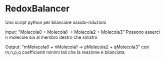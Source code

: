 # RedoxBalancer
Uno script python per bilanciare ossido-riduzioni

Input: "Molecola0 + Molecola1 -> Molecola2 + Molecola3"
Possono esserci n molecole sia al membro destro che sinistro

Output: "mMolecola0 + nMolecola1 -> pMolecola2 + qMolecola3"
con m,n,p,q coefficienti minimi tali che la reazione è bilanciata.

